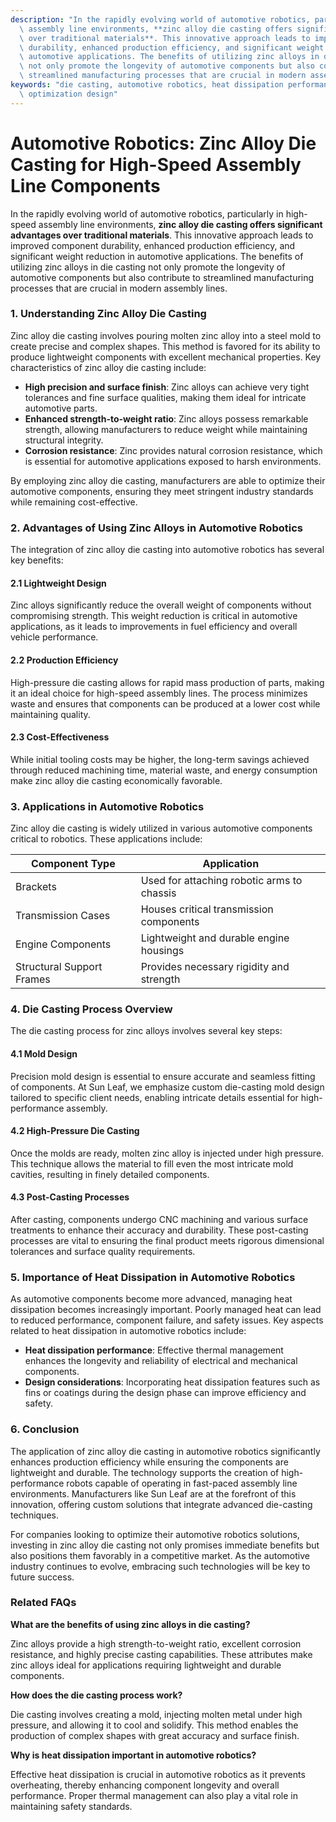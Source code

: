 ```yaml
---
description: "In the rapidly evolving world of automotive robotics, particularly in high-speed\
  \ assembly line environments, **zinc alloy die casting offers significant advantages\
  \ over traditional materials**. This innovative approach leads to improved component\
  \ durability, enhanced production efficiency, and significant weight reduction in\
  \ automotive applications. The benefits of utilizing zinc alloys in die casting\
  \ not only promote the longevity of automotive components but also contribute to\
  \ streamlined manufacturing processes that are crucial in modern assembly lines."
keywords: "die casting, automotive robotics, heat dissipation performance, heat dissipation\
  \ optimization design"
---
```

# Automotive Robotics: Zinc Alloy Die Casting for High-Speed Assembly Line Components

In the rapidly evolving world of automotive robotics, particularly in high-speed assembly line environments, **zinc alloy die casting offers significant advantages over traditional materials**. This innovative approach leads to improved component durability, enhanced production efficiency, and significant weight reduction in automotive applications. The benefits of utilizing zinc alloys in die casting not only promote the longevity of automotive components but also contribute to streamlined manufacturing processes that are crucial in modern assembly lines.

### 1. Understanding Zinc Alloy Die Casting

Zinc alloy die casting involves pouring molten zinc alloy into a steel mold to create precise and complex shapes. This method is favored for its ability to produce lightweight components with excellent mechanical properties. Key characteristics of zinc alloy die casting include:

- **High precision and surface finish**: Zinc alloys can achieve very tight tolerances and fine surface qualities, making them ideal for intricate automotive parts.
- **Enhanced strength-to-weight ratio**: Zinc alloys possess remarkable strength, allowing manufacturers to reduce weight while maintaining structural integrity.
- **Corrosion resistance**: Zinc provides natural corrosion resistance, which is essential for automotive applications exposed to harsh environments.

By employing zinc alloy die casting, manufacturers are able to optimize their automotive components, ensuring they meet stringent industry standards while remaining cost-effective.

### 2. Advantages of Using Zinc Alloys in Automotive Robotics

The integration of zinc alloy die casting into automotive robotics has several key benefits:

#### 2.1 Lightweight Design

Zinc alloys significantly reduce the overall weight of components without compromising strength. This weight reduction is critical in automotive applications, as it leads to improvements in fuel efficiency and overall vehicle performance.

#### 2.2 Production Efficiency

High-pressure die casting allows for rapid mass production of parts, making it an ideal choice for high-speed assembly lines. The process minimizes waste and ensures that components can be produced at a lower cost while maintaining quality.

#### 2.3 Cost-Effectiveness

While initial tooling costs may be higher, the long-term savings achieved through reduced machining time, material waste, and energy consumption make zinc alloy die casting economically favorable.

### 3. Applications in Automotive Robotics

Zinc alloy die casting is widely utilized in various automotive components critical to robotics. These applications include:

| Component Type              | Application                                     |
|-----------------------------|-------------------------------------------------|
| Brackets                    | Used for attaching robotic arms to chassis     |
| Transmission Cases          | Houses critical transmission components         |
| Engine Components           | Lightweight and durable engine housings         |
| Structural Support Frames    | Provides necessary rigidity and strength        |

### 4. Die Casting Process Overview

The die casting process for zinc alloys involves several key steps:

#### 4.1 Mold Design

Precision mold design is essential to ensure accurate and seamless fitting of components. At Sun Leaf, we emphasize custom die-casting mold design tailored to specific client needs, enabling intricate details essential for high-performance assembly.

#### 4.2 High-Pressure Die Casting

Once the molds are ready, molten zinc alloy is injected under high pressure. This technique allows the material to fill even the most intricate mold cavities, resulting in finely detailed components.

#### 4.3 Post-Casting Processes

After casting, components undergo CNC machining and various surface treatments to enhance their accuracy and durability. These post-casting processes are vital to ensuring the final product meets rigorous dimensional tolerances and surface quality requirements.

### 5. Importance of Heat Dissipation in Automotive Robotics

As automotive components become more advanced, managing heat dissipation becomes increasingly important. Poorly managed heat can lead to reduced performance, component failure, and safety issues. Key aspects related to heat dissipation in automotive robotics include:

- **Heat dissipation performance**: Effective thermal management enhances the longevity and reliability of electrical and mechanical components.
- **Design considerations**: Incorporating heat dissipation features such as fins or coatings during the design phase can improve efficiency and safety.

### 6. Conclusion

The application of zinc alloy die casting in automotive robotics significantly enhances production efficiency while ensuring the components are lightweight and durable. The technology supports the creation of high-performance robots capable of operating in fast-paced assembly line environments. Manufacturers like Sun Leaf are at the forefront of this innovation, offering custom solutions that integrate advanced die-casting techniques.

For companies looking to optimize their automotive robotics solutions, investing in zinc alloy die casting not only promises immediate benefits but also positions them favorably in a competitive market. As the automotive industry continues to evolve, embracing such technologies will be key to future success.

### Related FAQs

**What are the benefits of using zinc alloys in die casting?**

Zinc alloys provide a high strength-to-weight ratio, excellent corrosion resistance, and highly precise casting capabilities. These attributes make zinc alloys ideal for applications requiring lightweight and durable components.

**How does the die casting process work?**

Die casting involves creating a mold, injecting molten metal under high pressure, and allowing it to cool and solidify. This method enables the production of complex shapes with great accuracy and surface finish.

**Why is heat dissipation important in automotive robotics?**

Effective heat dissipation is crucial in automotive robotics as it prevents overheating, thereby enhancing component longevity and overall performance. Proper thermal management can also play a vital role in maintaining safety standards.
